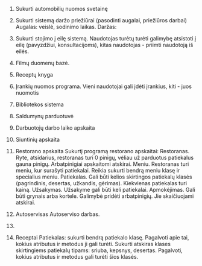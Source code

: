1. Sukurti automobilių nuomos svetainę

2. Sukurti sistemą daržo priežiūrai (pasodinti augalai, priežiūros darbai)
Augalas: veislė, sodinimo laikas.
Daržas: 
   

4. Sukurti stojimo į eilę sistemą. Naudotojas turėtų turėti galimybę atsistoti į eilę (pavyzdžiui, konsultacijoms), kitas naudotojas - priimti naudotoją iš eilės.

5. Filmų duomenų bazė. 

6. Receptų knyga

7. Įrankių nuomos programa. Vieni naudotojai gali įdėti įrankius, kiti - juos nuomotis

8. Bibliotekos sistema

9. Saldumynų parduotuvė

10. Darbuotojų darbo laiko apskaita

11. Siuntinių apskaita

12. Restorano apskaita
Sukurtį programą restorano apskaitai:
Restoranas. Ryte, atsidarius, restoranas turi 0 pinigų, vėliau už parduotus patiekalus gauna pinigų. Arbatpinigiai apskaitomi atskirai.
Meniu. Restoranas turi meniu, kur surašyti patiekalai. Reikia sukurti bendrą meniu klasę ir specialius meniu.
Patiekalas. Gali būti kelios skirtingos patiekalų klasės (pagrindinis, desertas, užkandis, gėrimas). Kiekvienas patiekalas turi kainą.
Užsakymas. Užsakyme gali būti keli patiekalai.
Apmokėjimas. Gali būti grynais arba kortele. 
Galimybė pridėti arbatpinigių. Jie skaičiuojami atskirai.



13. Autoservisas
Autoserviso darbas. 
14. 
15. Receptai
Patiekalas: sukurti bendrą patiekalo klasę. Pagalvoti apie tai, kokius atributus ir metodus ji gali turėti.
Sukurti atskiras klases skirtingiems patiekalų tipams: sriuba, kepsnys, desertas. Pagalvoti, kokius atributus ir metodus gali turėti šios klasės.

